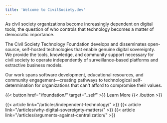 ```yaml
---
title: 'Welcome to CivilSociety.dev'
---
```


As civil society organizations become increasingly dependent on digital tools, the question of who controls that technology becomes a matter of democratic importance.

The Civil Society Technology Foundation develops and disseminates open-source, self-hosted technologies that enable genuine digital sovereignty. We provide the tools, knowledge, and community support necessary for civil society to operate independently of surveillance-based platforms and extractive business models.

Our work spans software development, educational resources, and community engagement—creating pathways to technological self-determination for organizations that can't afford to compromise their values.

{{< button href="/foundation/" target="_self" >}}
Learn More
{{< /button >}}

<div class="flex flex-col gap-8">
{{< article link="/articles/independent-technology/" >}}
{{< article link="/articles/why-digital-sovereignty-matters/" >}}
{{< article link="/articles/arguments-against-centralization/" >}}
</div>


